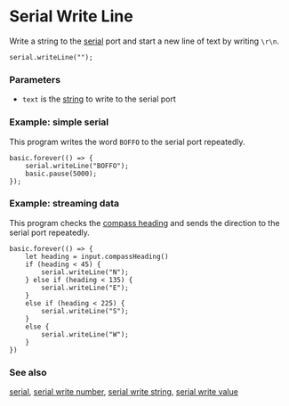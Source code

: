 # Serial Write Line

Write a string to the [serial](/device/serial) port and start a new line of text
by writing `\r\n`.

```sig
serial.writeLine("");
```

### Parameters

* `text` is the [string](/reference/types/string) to write to the serial port

### Example: simple serial

This program writes the word `BOFFO` to the serial port repeatedly.

```blocks
basic.forever(() => {
    serial.writeLine("BOFFO");
    basic.pause(5000);
});
```

### Example: streaming data

This program checks the
[compass heading](/reference/input/compass-heading) and sends the
direction to the serial port repeatedly.

```blocks
basic.forever(() => {
    let heading = input.compassHeading()
    if (heading < 45) {
        serial.writeLine("N");
    } else if (heading < 135) {
        serial.writeLine("E");
    }
    else if (heading < 225) {
        serial.writeLine("S");
    }
    else {
        serial.writeLine("W");
    }
})
```
### See also

[serial](/device/serial),
[serial write number](/reference/serial/write-number),
[serial write string](/reference/serial/write-string),
[serial write value](/reference/serial/write-value)
